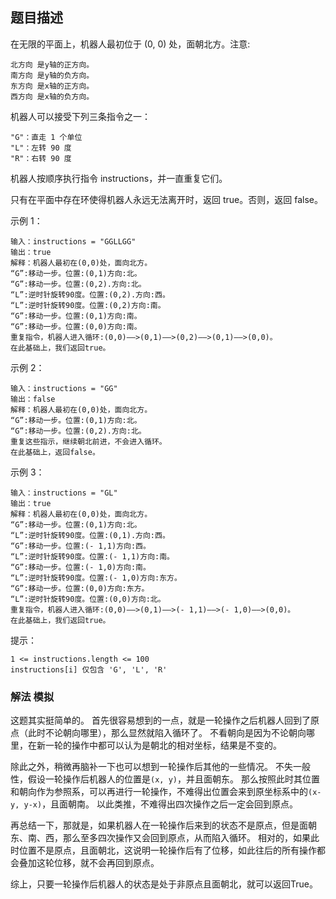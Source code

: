 ## 题目描述
在无限的平面上，机器人最初位于 (0, 0) 处，面朝北方。注意:
```
北方向 是y轴的正方向。
南方向 是y轴的负方向。
东方向 是x轴的正方向。
西方向 是x轴的负方向。
```
机器人可以接受下列三条指令之一：
```
"G"：直走 1 个单位
"L"：左转 90 度
"R"：右转 90 度
```
机器人按顺序执行指令 instructions，并一直重复它们。

只有在平面中存在环使得机器人永远无法离开时，返回 true。否则，返回 false。

示例 1：
```
输入：instructions = "GGLLGG"
输出：true
解释：机器人最初在(0,0)处，面向北方。
“G”:移动一步。位置:(0,1)方向:北。
“G”:移动一步。位置:(0,2).方向:北。
“L”:逆时针旋转90度。位置:(0,2).方向:西。
“L”:逆时针旋转90度。位置:(0,2)方向:南。
“G”:移动一步。位置:(0,1)方向:南。
“G”:移动一步。位置:(0,0)方向:南。
重复指令，机器人进入循环:(0,0)——>(0,1)——>(0,2)——>(0,1)——>(0,0)。
在此基础上，我们返回true。
```
示例 2：
```
输入：instructions = "GG"
输出：false
解释：机器人最初在(0,0)处，面向北方。
“G”:移动一步。位置:(0,1)方向:北。
“G”:移动一步。位置:(0,2).方向:北。
重复这些指示，继续朝北前进，不会进入循环。
在此基础上，返回false。
```
示例 3：
```
输入：instructions = "GL"
输出：true
解释：机器人最初在(0,0)处，面向北方。
“G”:移动一步。位置:(0,1)方向:北。
“L”:逆时针旋转90度。位置:(0,1).方向:西。
“G”:移动一步。位置:(- 1,1)方向:西。
“L”:逆时针旋转90度。位置:(- 1,1)方向:南。
“G”:移动一步。位置:(- 1,0)方向:南。
“L”:逆时针旋转90度。位置:(- 1,0)方向:东方。
“G”:移动一步。位置:(0,0)方向:东方。
“L”:逆时针旋转90度。位置:(0,0)方向:北。
重复指令，机器人进入循环:(0,0)——>(0,1)——>(- 1,1)——>(- 1,0)——>(0,0)。
在此基础上，我们返回true。
```

提示：
```
1 <= instructions.length <= 100
instructions[i] 仅包含 'G', 'L', 'R'
```

### 解法 模拟
这题其实挺简单的。
首先很容易想到的一点，就是一轮操作之后机器人回到了原点（此时不论朝向哪里），那么显然就陷入循环了。
不看朝向是因为不论朝向哪里，在新一轮的操作中都可以认为是朝北的相对坐标，结果是不变的。

除此之外，稍微再脑补一下也可以想到一轮操作后其他的一些情况。
不失一般性，假设一轮操作后机器人的位置是`(x, y)`，并且面朝东。
那么按照此时其位置和朝向作为参照系，可以再进行一轮操作，不难得出位置会来到原坐标系中的`(x-y, y-x)`，且面朝南。
以此类推，不难得出四次操作之后一定会回到原点。

再总结一下，那就是，如果机器人在一轮操作后来到的状态不是原点，但是面朝东、南、西，那么至多四次操作又会回到原点，从而陷入循环。
相对的，如果此时位置不是原点，且面朝北，这说明一轮操作后有了位移，如此往后的所有操作都会叠加这轮位移，就不会再回到原点。

综上，只要一轮操作后机器人的状态是处于非原点且面朝北，就可以返回True。